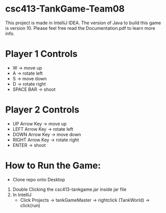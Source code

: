 # csc413-TankGame-Team08

This project is made in IntelliJ IDEA. The version of Java to build this game is version 10.
Please feel free read the Documentation.pdf to learn more info.
 
# Player 1 Controls
* W -> move up
* A -> rotate left
* S -> move down
* D -> rotate right
* SPACE BAR -> shoot

# Player 2 Controls
* UP Arrow Key -> move up
* LEFT Arrow Key -> rotate left
* DOWN Arrow Key -> move down
* RIGHT Arrow Key -> rotate right
* ENTER -> shoot

# How to Run the Game:
* Clone repo onto Desktop
1) Double Clicking the csc413-tankgame.jar inside jar file
2) In IntelliJ
	* Click Projects -> tankGameMaster -> rightclick (TankWorld) -> click(run)

